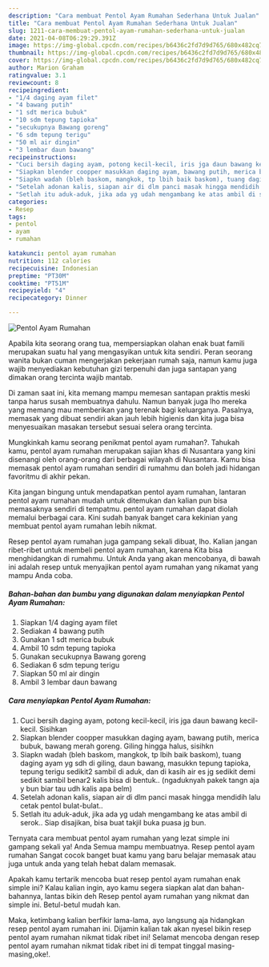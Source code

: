 ```yaml
---
description: "Cara membuat Pentol Ayam Rumahan Sederhana Untuk Jualan"
title: "Cara membuat Pentol Ayam Rumahan Sederhana Untuk Jualan"
slug: 1211-cara-membuat-pentol-ayam-rumahan-sederhana-untuk-jualan
date: 2021-04-08T06:29:29.391Z
image: https://img-global.cpcdn.com/recipes/b6436c2fd7d9d765/680x482cq70/pentol-ayam-rumahan-foto-resep-utama.jpg
thumbnail: https://img-global.cpcdn.com/recipes/b6436c2fd7d9d765/680x482cq70/pentol-ayam-rumahan-foto-resep-utama.jpg
cover: https://img-global.cpcdn.com/recipes/b6436c2fd7d9d765/680x482cq70/pentol-ayam-rumahan-foto-resep-utama.jpg
author: Marion Graham
ratingvalue: 3.1
reviewcount: 8
recipeingredient:
- "1/4 daging ayam filet"
- "4 bawang putih"
- "1 sdt merica bubuk"
- "10 sdm tepung tapioka"
- "secukupnya Bawang goreng"
- "6 sdm tepung terigu"
- "50 ml air dingin"
- "3 lembar daun bawang"
recipeinstructions:
- "Cuci bersih daging ayam, potong kecil-kecil, iris jga daun bawang kecil-kecil. Sisihkan"
- "Siapkan blender coopper masukkan daging ayam, bawang putih, merica bubuk, bawang merah goreng. Giling hingga halus, sisihkn"
- "Siapkn wadah (bleh baskom, mangkok, tp lbih baik baskom), tuang daging ayam yg sdh di giling, daun bawang, masukkn tepung tapioka, tepung terigu sedikit2 sambil di aduk, dan di kasih air es jg sedikit demi sedikit sambil benar2 kalis bisa di bentuk.. (ngaduknyah pakek tangn aja y bun biar tau udh kalis apa belm)"
- "Setelah adonan kalis, siapan air di dlm panci masak hingga mendidih lalu cetak pentol bulat-bulat.."
- "Setlah itu aduk-aduk, jika ada yg udah mengambang ke atas ambil di serok.. Siap disajikan, bisa buat takjil buka puasa jg bun."
categories:
- Resep
tags:
- pentol
- ayam
- rumahan

katakunci: pentol ayam rumahan 
nutrition: 112 calories
recipecuisine: Indonesian
preptime: "PT30M"
cooktime: "PT51M"
recipeyield: "4"
recipecategory: Dinner

---
```



![Pentol Ayam Rumahan](https://img-global.cpcdn.com/recipes/b6436c2fd7d9d765/680x482cq70/pentol-ayam-rumahan-foto-resep-utama.jpg)

Apabila kita seorang orang tua, mempersiapkan olahan enak buat famili merupakan suatu hal yang mengasyikan untuk kita sendiri. Peran seorang  wanita bukan cuman mengerjakan pekerjaan rumah saja, namun kamu juga wajib menyediakan kebutuhan gizi terpenuhi dan juga santapan yang dimakan orang tercinta wajib mantab.

Di zaman  saat ini, kita memang mampu memesan santapan praktis meski tanpa harus susah membuatnya dahulu. Namun banyak juga lho mereka yang memang mau memberikan yang terenak bagi keluarganya. Pasalnya, memasak yang dibuat sendiri akan jauh lebih higienis dan kita juga bisa menyesuaikan masakan tersebut sesuai selera orang tercinta. 



Mungkinkah kamu seorang penikmat pentol ayam rumahan?. Tahukah kamu, pentol ayam rumahan merupakan sajian khas di Nusantara yang kini disenangi oleh orang-orang dari berbagai wilayah di Nusantara. Kamu bisa memasak pentol ayam rumahan sendiri di rumahmu dan boleh jadi hidangan favoritmu di akhir pekan.

Kita jangan bingung untuk mendapatkan pentol ayam rumahan, lantaran pentol ayam rumahan mudah untuk ditemukan dan kalian pun bisa memasaknya sendiri di tempatmu. pentol ayam rumahan dapat diolah memalui berbagai cara. Kini sudah banyak banget cara kekinian yang membuat pentol ayam rumahan lebih nikmat.

Resep pentol ayam rumahan juga gampang sekali dibuat, lho. Kalian jangan ribet-ribet untuk membeli pentol ayam rumahan, karena Kita bisa menghidangkan di rumahmu. Untuk Anda yang akan mencobanya, di bawah ini adalah resep untuk menyajikan pentol ayam rumahan yang nikamat yang mampu Anda coba.

<!--inarticleads1-->

##### Bahan-bahan dan bumbu yang digunakan dalam menyiapkan Pentol Ayam Rumahan:

1. Siapkan 1/4 daging ayam filet
1. Sediakan 4 bawang putih
1. Gunakan 1 sdt merica bubuk
1. Ambil 10 sdm tepung tapioka
1. Gunakan secukupnya Bawang goreng
1. Sediakan 6 sdm tepung terigu
1. Siapkan 50 ml air dingin
1. Ambil 3 lembar daun bawang




<!--inarticleads2-->

##### Cara menyiapkan Pentol Ayam Rumahan:

1. Cuci bersih daging ayam, potong kecil-kecil, iris jga daun bawang kecil-kecil. Sisihkan
1. Siapkan blender coopper masukkan daging ayam, bawang putih, merica bubuk, bawang merah goreng. Giling hingga halus, sisihkn
1. Siapkn wadah (bleh baskom, mangkok, tp lbih baik baskom), tuang daging ayam yg sdh di giling, daun bawang, masukkn tepung tapioka, tepung terigu sedikit2 sambil di aduk, dan di kasih air es jg sedikit demi sedikit sambil benar2 kalis bisa di bentuk.. (ngaduknyah pakek tangn aja y bun biar tau udh kalis apa belm)
1. Setelah adonan kalis, siapan air di dlm panci masak hingga mendidih lalu cetak pentol bulat-bulat..
1. Setlah itu aduk-aduk, jika ada yg udah mengambang ke atas ambil di serok.. Siap disajikan, bisa buat takjil buka puasa jg bun.




Ternyata cara membuat pentol ayam rumahan yang lezat simple ini gampang sekali ya! Anda Semua mampu membuatnya. Resep pentol ayam rumahan Sangat cocok banget buat kamu yang baru belajar memasak atau juga untuk anda yang telah hebat dalam memasak.

Apakah kamu tertarik mencoba buat resep pentol ayam rumahan enak simple ini? Kalau kalian ingin, ayo kamu segera siapkan alat dan bahan-bahannya, lantas bikin deh Resep pentol ayam rumahan yang nikmat dan simple ini. Betul-betul mudah kan. 

Maka, ketimbang kalian berfikir lama-lama, ayo langsung aja hidangkan resep pentol ayam rumahan ini. Dijamin kalian tak akan nyesel bikin resep pentol ayam rumahan nikmat tidak ribet ini! Selamat mencoba dengan resep pentol ayam rumahan nikmat tidak ribet ini di tempat tinggal masing-masing,oke!.

